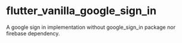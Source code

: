 # flutter_vanilla_google_sign_in
A google sign in implementation without google_sign_in package nor firebase dependency.

